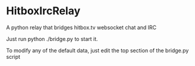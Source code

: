 # HitboxIrcRelay
A python relay that bridges hitbox.tv websocket chat and IRC

Just run python ./bridge.py to start it.

To modify any of the default data, just edit the top section of the bridge.py script
